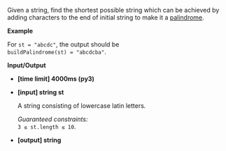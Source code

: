 <div class="markdown"><p>Given a string, find the shortest possible string which can be achieved by adding characters to the end of initial string to make it a <a href="keyword://palindrome">palindrome</a>.</p>
<p><strong>Example</strong></p>
<p>For <code>st = "abcdc"</code>, the output should be<br>
<code>buildPalindrome(st) = "abcdcba"</code>.</p>
<p><strong>Input/Output</strong></p>
<ul>
<li><strong>[time limit] 4000ms (py3)</strong></li>
</ul>
<ul>
<li>
<p><strong>[input] string st</strong></p>
<p>A string consisting of lowercase latin letters.</p>
<p><em>Guaranteed constraints:</em><br>
<code>3 ≤ st.length ≤ 10</code>.</p>
</li>
<li>
<p><strong>[output] string</strong></p>
</li>
</ul>
</div>